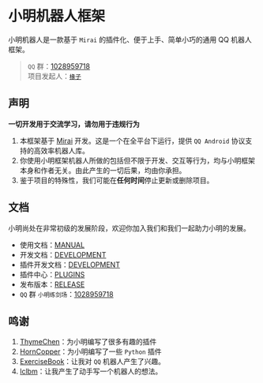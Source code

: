 # 小明机器人框架
小明机器人是一款基于 `Mirai` 的插件化、便于上手、简单小巧的通用 QQ 机器人框架。

> `QQ` 群：[1028959718](https://jq.qq.com/?_wv=1027&k=sjBXo6xh)<br>
> 项目发起人：[`椽子`](https://github.com/Chuanwise)

## 声明
**一切开发用于交流学习，请勿用于违规行为**
1. 本框架基于 [Mirai](https://github.com/mamoe/mirai) 开发。这是一个在全平台下运行，提供 `QQ Android` 协议支持的高效率机器人库。
1. 你使用小明框架机器人所做的包括但不限于开发、交互等行为，均与小明框架本身和作者无关。由此产生的一切后果，均由你承担。
1. 鉴于项目的特殊性，我们可能在**任何时间**停止更新或删除项目。

## 文档
小明尚处在非常初级的发展阶段，欢迎你加入我们和我们一起助力小明的发展。
* 使用文档：[MANUAL](/manual)
* 开发文档：[DEVELOPMENT](/dev/)
* 插件开发文档：[DEVELOPMENT](/dev/plugin)
* 插件中心：[PLUGINS](/plugin/)
* 发布版本：[RELEASE](https://github.com/XiaoMingProject/XiaoMingBot/releases/)
* `QQ` 群 `小明练剑场`：[1028959718](https://jq.qq.com/?_wv=1027&k=sjBXo6xh)

## 鸣谢
1. [ThymeChen](https://github.com/ThymeChen)：为小明编写了很多有趣的插件
1. [HornCopper](https://github.com/HornCopper)：为小明编写了一些 `Python` 插件
1. [ExerciseBook](https://github.com/ExerciseBook)：让我对 `QQ` 机器人产生了兴趣。
1. [lclbm](https://github.com/lclbm)：让我产生了动手写一个机器人的想法。